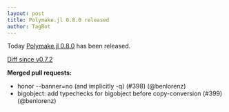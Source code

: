 ```yaml
---
layout: post
title: Polymake.jl 0.8.0 released
author: TagBot
---
```


Today [Polymake.jl 0.8.0](https://github.com/oscar-system/Polymake.jl/releases/tag/v0.8.0) has
been released.

[Diff since v0.7.2](https://github.com/oscar-system/Polymake.jl/compare/v0.7.2...v0.8.0)



**Merged pull requests:**
- honor --banner=no (and implicitly -q) (#398) (@benlorenz)
- bigobject: add typechecks for bigobject before copy-conversion (#399) (@benlorenz)

